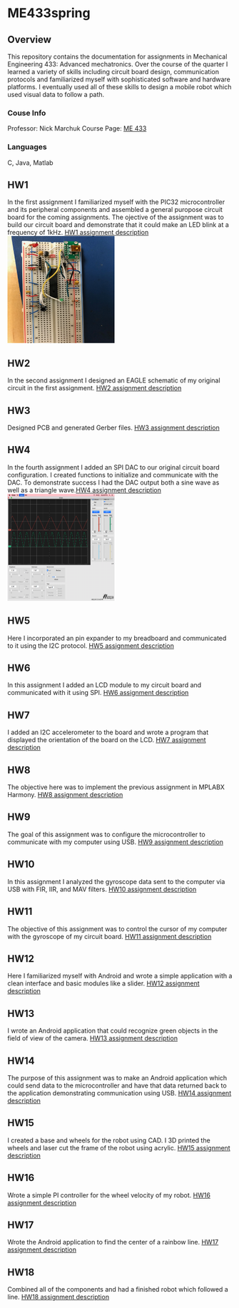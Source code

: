 # ME433spring
## Overview
This repository contains the documentation for assignments in Mechanical Engineering 433: Advanced mechatronics. Over the course of the quarter I learned a variety of skills including circuit board design, communication protocols and familiarized myself with sophisticated software and hardware platforms. I eventually used all of these skills to design a mobile robot which used visual data to follow a path. 
### Couse Info
Professor: Nick Marchuk
Course Page: [ME 433](https://github.com/ndm736/ME433_2018/wiki)
### Languages
C, Java, Matlab
## HW1
In the first assignment I familiarized myself with the PIC32 microcontroller and its peripheral components and assembled a general puropose circuit board for the coming assignments. The ojective of the assignment was to build our circuit board and demonstrate that it could make an LED blink at a frequency of 1kHz. [HW1 assignment description](https://github.com/ndm736/ME433_2018/wiki/HW1)
<img src="https://github.com/rohananthony95/me433spring/blob/master/HW1/hw1breadb.JPG"  width="240" height="240">
## HW2
In the second assignment I designed an EAGLE schematic of my original circuit in the first assignment. [HW2 assignment description](https://github.com/ndm736/ME433_2018/wiki/HW2)
## HW3
Designed PCB and generated Gerber files. [HW3 assignment description](https://github.com/ndm736/ME433_2018/wiki/HW3)
## HW4
In the fourth assignment I added an SPI DAC to our original circuit board configuration. I created functions to initialize and communicate with the DAC. To demonstrate success I had the DAC output both a sine wave as well as a triangle wave.[HW4 assignment description](https://github.com/ndm736/ME433_2018/wiki/HW4)
<img src="https://github.com/rohananthony95/me433spring/blob/master/HW4/hw4.png"  width="240" height="240">
## HW5
Here I incorporated an pin expander to my breadboard and communicated to it using the I2C protocol. [HW5 assignment description](https://github.com/ndm736/ME433_2018/wiki/HW5)
## HW6
In this assignment I added an LCD module to my circuit board and communicated with it using SPI. [HW6 assignment description](https://github.com/ndm736/ME433_2018/wiki/HW6)
## HW7
I added an I2C accelerometer to the board and wrote a program that displayed the orientation of the board on the LCD. [HW7 assignment description](https://github.com/ndm736/ME433_2018/wiki/HW7)
## HW8
The objective here was to implement the previous assignment in MPLABX Harmony. [HW8 assignment description](https://github.com/ndm736/ME433_2018/wiki/HW9)
## HW9
The goal of this assignment was to configure the microcontroller to communicate with my computer using USB. [HW9 assignment description](https://github.com/ndm736/ME433_2018/wiki/HW9)
## HW10
In this assignment I analyzed the gyroscope data sent to the computer via USB with FIR, IIR, and MAV filters. 
[HW10 assignment description](https://github.com/ndm736/ME433_2018/wiki/HW10)
## HW11
The objective of this assignment was to control the cursor of my computer with the gyroscope of my circuit board. [HW11 assignment description](https://github.com/ndm736/ME433_2018/wiki/HW11)
## HW12
Here I familiarized myself with Android and wrote a simple application with a clean interface and basic modules like a slider.
[HW12 assignment description](https://github.com/ndm736/ME433_2018/wiki/HW12)
## HW13
I wrote an Android application that could recognize green objects in the field of view of the camera. 
[HW13 assignment description](https://github.com/ndm736/ME433_2018/wiki/HW13)
## HW14
The purpose of this assignment was to make an Android application which could send data to the microcontroller and have that data returned back to the application demonstrating communication using USB. [HW14 assignment description](https://github.com/ndm736/ME433_2018/wiki/HW14)
## HW15
I created a base and wheels for the robot using CAD. I 3D printed the wheels and laser cut the frame of the robot using acrylic. [HW15 assignment description](https://github.com/ndm736/ME433_2018/wiki/HW15)
## HW16
Wrote a simple PI controller for the wheel velocity of my robot. [HW16 assignment description](https://github.com/ndm736/ME433_2018/wiki/HW16)
## HW17
Wrote the Android application to find the center of a rainbow line. [HW17 assignment description](https://github.com/ndm736/ME433_2018/wiki/HW17)
## HW18
Combined all of the components and had a finished robot which followed a line. [HW18 assignment description](https://github.com/ndm736/ME433_2018/wiki/HW18)
